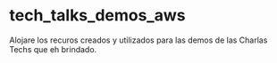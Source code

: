# tech_talks_demos_aws
Alojare los recuros creados y utilizados para las demos de las Charlas Techs que eh brindado.
